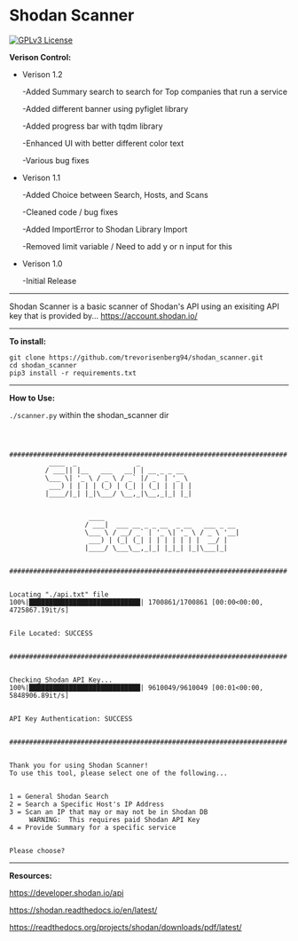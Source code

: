 # Shodan Scanner

[![GPLv3 License](https://img.shields.io/badge/License-GPL%20v3-yellow.svg)](https://opensource.org/licenses/)

**Verison Control:**

- Verison 1.2

    -Added Summary search to search for Top companies that run a service
    
    -Added different banner using pyfiglet library 
    
    -Added progress bar with tqdm library
    
    -Enhanced UI with better different color text 
    
    -Various bug fixes 

- Verison 1.1

    -Added Choice between Search, Hosts, and Scans

    -Cleaned code / bug fixes 

    -Added ImportError to Shodan Library Import

    -Removed limit variable / Need to add y or n input for this               
              
- Verison 1.0 

    -Initial Release
_____________________________________________________________________________________________


Shodan Scanner is a basic scanner of Shodan's API using an exisiting API key that is provided by...  https://account.shodan.io/

_____________________________________________________________________________________________

**To install:**

```
git clone https://github.com/trevorisenberg94/shodan_scanner.git
cd shodan_scanner
pip3 install -r requirements.txt
```
_____________________________________________________________________________________________

**How to Use:**

`./scanner.py` within the shodan_scanner dir

```



######################################################################
          ____  _               _             
         / ___|| |__   ___   __| | __ _ _ __  
         \___ \| '_ \ / _ \ / _` |/ _` | '_ \ 
          ___) | | | | (_) | (_| | (_| | | | |
         |____/|_| |_|\___/ \__,_|\__,_|_| |_|
                                              

                    ____                                  
                   / ___|  ___ __ _ _ __  _ __   ___ _ __ 
                   \___ \ / __/ _` | '_ \| '_ \ / _ \ '__|
                    ___) | (_| (_| | | | | | | |  __/ |   
                   |____/ \___\__,_|_| |_|_| |_|\___|_|   
                                                          

######################################################################


Locating "./api.txt" file
100%|████████████████████████████| 1700861/1700861 [00:00<00:00, 4725867.19it/s]


File Located: SUCCESS


######################################################################


Checking Shodan API Key...
100%|████████████████████████████| 9610049/9610049 [00:01<00:00, 5848906.89it/s]


API Key Authentication: SUCCESS


######################################################################


Thank you for using Shodan Scanner!
To use this tool, please select one of the following...


1 = General Shodan Search
2 = Search a Specific Host's IP Address
3 = Scan an IP that may or may not be in Shodan DB
     WARNING:  This requires paid Shodan API Key
4 = Provide Summary for a specific service


Please choose? 
```

_____________________________________________________________________________________________

**Resources:**

https://developer.shodan.io/api

https://shodan.readthedocs.io/en/latest/

https://readthedocs.org/projects/shodan/downloads/pdf/latest/
